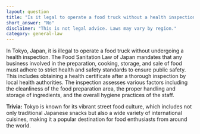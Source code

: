 ```yaml
---
layout: question
title: "Is it legal to operate a food truck without a health inspection in Tokyo, Japan?"
short_answer: "No"
disclaimer: "This is not legal advice. Laws may vary by region."
category: general-law
---
```

In Tokyo, Japan, it is illegal to operate a food truck without undergoing a health inspection. The Food Sanitation Law of Japan mandates that any business involved in the preparation, cooking, storage, and sale of food must adhere to strict health and safety standards to ensure public safety. This includes obtaining a health certificate after a thorough inspection by local health authorities. The inspection assesses various factors including the cleanliness of the food preparation area, the proper handling and storage of ingredients, and the overall hygiene practices of the staff.

**Trivia:** Tokyo is known for its vibrant street food culture, which includes not only traditional Japanese snacks but also a wide variety of international cuisines, making it a popular destination for food enthusiasts from around the world.
